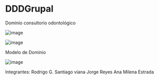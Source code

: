 # DDDGrupal

Dominio consultorio odontológico 

![image](https://user-images.githubusercontent.com/88283220/169149564-0515011c-0ba1-47e6-9216-51973e663566.png)

![image](https://user-images.githubusercontent.com/88283220/169149395-d0498994-5801-48f1-9a53-5acf1dad675e.png)

Modelo de Dominio 

![image](https://user-images.githubusercontent.com/88283220/169158426-5c4d5aa8-cda4-4782-b238-6b3578d1c7c6.png)



Integrantes: Rodrigo G. 
Santiago viana 
Jorge Reyes 
Ana Milena Estrada 

